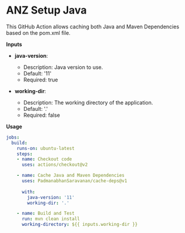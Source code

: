 # ANZ Setup Java

This GitHub Action allows caching both Java and Maven Dependencies based on the pom.xml file.

**Inputs**

* **java-version**:

  * Description: Java version to use.
  * Default: '11'
  * Required: true

* **working-dir**:

  * Description: The working directory of the application.
  * Default: '.'
  * Required: false
  
**Usage**

```yaml
jobs:
  build:
    runs-on: ubuntu-latest
    steps:
    - name: Checkout code
      uses: actions/checkout@v2

    - name: Cache Java and Maven Dependencies
      uses: PadmanabhanSaravanan/cache-deps@v1
            
      with:
        java-version: '11'
        working-dir: '.'

    - name: Build and Test
      run: mvn clean install
      working-directory: ${{ inputs.working-dir }}
```
